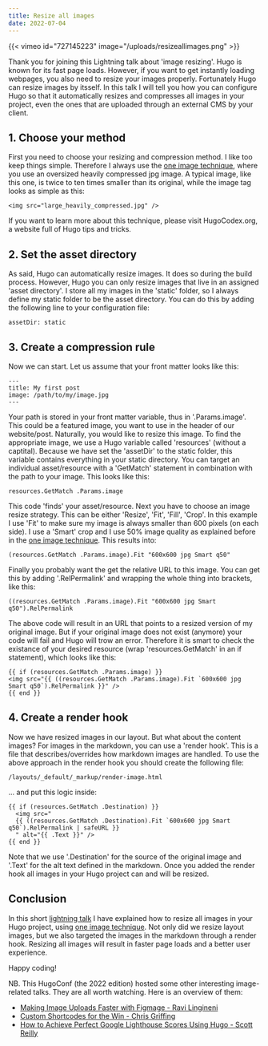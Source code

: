 ```yaml
---
title: Resize all images
date: 2022-07-04
---
```


{{< vimeo id="727145223" image="/uploads/resizeallimages.png" >}}

Thank you for joining this Lightning talk about 'image resizing'. Hugo is known for its fast page loads. However, if you want to get instantly loading webpages, you also need to resize your images properly. Fortunately Hugo can resize images by itsself. In this talk I will tell you how you can configure Hugo so that it automatically resizes and compresses all images in your project, even the ones that are uploaded through an external CMS by your client. 

## 1. Choose your method

First you need to choose your resizing and compression method. I like too keep things simple. Therefore I always use the [one image technique](/blog/image-compression-for-the-lazy), where you use an oversized heavily compressed jpg image. A typical image, like this one, is twice to ten times smaller than its original, while the image tag looks as simple as this:

```
<img src="large_heavily_compressed.jpg" />
```

If you want to learn more about this technique, please visit HugoCodex.org, a website full of Hugo tips and tricks.

## 2. Set the asset directory

As said, Hugo can automatically resize images. It does so during the build process. However, Hugo you can only resize images that live in an assigned 'asset directory'. I store all my images in the 'static' folder, so I always define my static folder to be the asset directory. You can do this by adding the following line to your configuration file:

```
assetDir: static
```

## 3. Create a compression rule

Now we can start. Let us assume that your front matter looks like this:

```
---
title: My first post
image: /path/to/my/image.jpg
---
```

Your path is stored in your front matter variable, thus in '.Params.image'. This could be a featured image, you want to use in the header of our website/post. Naturally, you would like to resize this image. To find the appropriate image, we use a Hugo variable called 'resources' (without a captital). Because we have set the 'assetDir' to the static folder, this variable contains everything in your static directory. You can target an individual asset/resource with a 'GetMatch' statement in combination with the path to your image. This looks like this:

```
resources.GetMatch .Params.image
```

This code 'finds' your asset/resource. Next you have to choose an image resize strategy. This can be either 'Resize', 'Fit', 'Fill', 'Crop'. In this example I use 'Fit' to make sure my image is always smaller than 600 pixels (on each side). I use a 'Smart' crop and I use 50% image quality as explained before in the [one image technique](/blog/image-compression-for-the-lazy). This results into:

```
(resources.GetMatch .Params.image).Fit "600x600 jpg Smart q50"
```

Finally you probably want the get the relative URL to this image. You can get this by adding '.RelPermalink' and wrapping the whole thing into brackets, like this:

```
((resources.GetMatch .Params.image).Fit "600x600 jpg Smart q50").RelPermalink
```

The above code will result in an URL that points to a resized version of my original image. But if your original image does not exist (anymore) your code will fail and Hugo will trow an error. Therefore it is smart to check the existance of your desired resource (wrap 'resources.GetMatch' in an if statement), which looks like this:

```
{{ if (resources.GetMatch .Params.image) }}
<img src="{{ ((resources.GetMatch .Params.image).Fit `600x600 jpg Smart q50`).RelPermalink }}" />
{{ end }}
```

## 4. Create a render hook

Now we have resized images in our layout. But what about the content images? For images in the markdown, you can use a 'render hook'. This is a file that describes/overrides how markdown images are handled. To use the above approach in the render hook you should create the following file:

```
/layouts/_default/_markup/render-image.html
```

... and put this logic inside:

```
{{ if (resources.GetMatch .Destination) }}
  <img src="
  {{ ((resources.GetMatch .Destination).Fit `600x600 jpg Smart q50`).RelPermalink | safeURL }}
  " alt="{{ .Text }}" />
{{ end }}
```

Note that we use '.Destination' for the source of the original image and '.Text' for the alt text defined in the markdown. Once you added the render hook all images in your Hugo project can and will be resized.

## Conclusion

In this short [lightning talk](https://hugoconf.io/) I have explained how to resize all images in your Hugo project, using [one image technique](/blog/image-compression-for-the-lazy/). Not only did we resize layout images, but we also targeted the images in the markdown through a render hook. Resizing all images will result in faster page loads and a better user experience.

Happy coding!

NB. This HugoConf (the 2022 edition) hosted some other interesting image-related talks. They are all worth watching. Here is an overview of them:

- [Making Image Uploads Faster with Figmage - Ravi Lingineni](https://www.youtube.com/watch?v=JpxiKUHzoqM&t=5982s)
- [Custom Shortcodes for the Win - Chris Griffing](https://www.youtube.com/watch?v=JpxiKUHzoqM&t=5982s)
- [How to Achieve Perfect Google Lighthouse Scores Using Hugo - Scott Reilly](https://youtu.be/ACRN43SbF2g?t=23476)